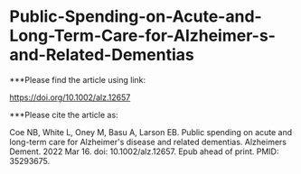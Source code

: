 # Public-Spending-on-Acute-and-Long-Term-Care-for-Alzheimer-s-and-Related-Dementias

***Please find the article using link:

https://doi.org/10.1002/alz.12657

***Please cite the article as:

Coe NB, White L, Oney M, Basu A, Larson EB. Public spending on acute and long-term care for Alzheimer's disease and related dementias. Alzheimers Dement. 2022 Mar 16. doi: 10.1002/alz.12657. Epub ahead of print. PMID: 35293675.
